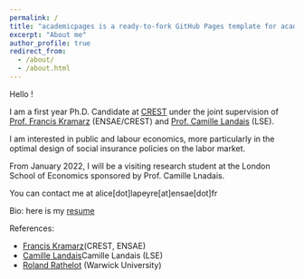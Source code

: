 ```yaml
---
permalink: /
title: "academicpages is a ready-to-fork GitHub Pages template for academic personal websites"
excerpt: "About me"
author_profile: true
redirect_from: 
  - /about/
  - /about.html
---
```


Hello ! 

I am a first year Ph.D. Candidate at [CREST](https://crest.science) under the joint supervision of [Prof. Francis Kramarz](https://faculty.crest.fr/fkramarz/) (ENSAE/CREST) and [Prof. Camille Landais](https://econ.lse.ac.uk/staff/clandais/cgi-bin/index.php) (LSE). 

I am interested in public and labour economics, more particularly in the optimal design of social insurance policies on the labor market.

From January 2022, I will be a visiting research student at the London School of Economics sponsored by Prof. Camille Lnadais. 

You can contact me at alice[dot]lapeyre[at]ensae[dot]fr

<!--- Research fields: public and labor economics --->

Bio: here is my [resume](https://crest.science)

References: 
- [Francis Kramarz](https://faculty.crest.fr/fkramarz/)(CREST, ENSAE)
- [Camille Landais](https://econ.lse.ac.uk/staff/clandais/cgi-bin/index.php)Camille Landais (LSE)
- [Roland Rathelot](http://rolandrathelot.com) (Warwick University)
